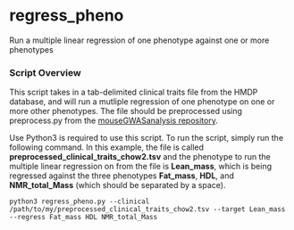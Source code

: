 # regress_pheno

Run a multiple linear regression of one phenotype against one or more phenotypes 

### Script Overview

This script takes in a tab-delimited clinical traits file from the HMDP database, and will run a mutliple regression of one phenotype on one or more other phenotypes. The file should be preprocessed using preprocess.py from the [mouseGWASanalysis repository](https://github.com/nlapier2/mouseGWASAnalysisPackage). 

Use Python3 is required to use this script. To run the script, simply run the following command. In this example, the file is called **preprocessed_clinical_traits_chow2.tsv** and the phenotype to run the multiple linear regression on from the file is **Lean_mass**, which is being regressed against the three phenotypes **Fat_mass**, **HDL**, and **NMR_total_Mass** (which should be separated by a space).  
```
python3 regress_pheno.py --clinical /path/to/my/preprocessed_clinical_traits_chow2.tsv --target Lean_mass --regress Fat_mass HDL NMR_total_Mass
```

